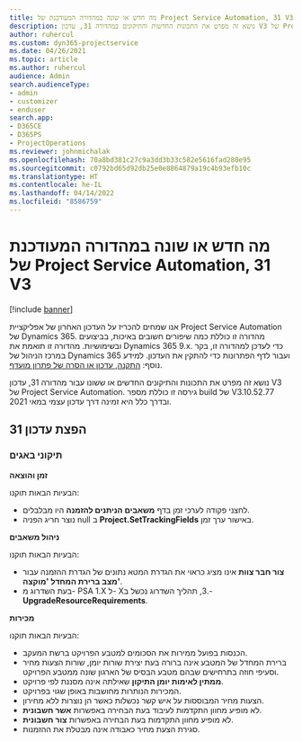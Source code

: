 ```yaml
---
title: מה חדש או שונה במהדורה המעודכנת של Project Service Automation, 31 V3
description: נושא זה מפרט את התכונות החדשות והתיקונים במהדורה 31, עדכון V3 של Project Service Automation.
author: ruhercul
ms.custom: dyn365-projectservice
ms.date: 04/26/2021
ms.topic: article
ms.author: ruhercul
audience: Admin
search.audienceType:
- admin
- customizer
- enduser
search.app:
- D365CE
- D365PS
- ProjectOperations
ms.reviewer: johnmichalak
ms.openlocfilehash: 70a8bd381c27c9a3dd3b33c582e5616fad280e95
ms.sourcegitcommit: c0792bd65d92db25e0e8864879a19c4b93efb10c
ms.translationtype: HT
ms.contentlocale: he-IL
ms.lasthandoff: 04/14/2022
ms.locfileid: "8586759"
---
```

# <a name="whats-new-or-changed-in-project-service-automation-update-release-31-v3"></a>מה חדש או שונה במהדורה המעודכנת של Project Service Automation, 31 V3

[!include [banner](../includes/psa-now-project-operations.md)]

אנו שמחים להכריז על העדכון האחרון של אפליקציית Project Service Automation של Dynamics 365. מהדורה זו כוללת כמה שיפורים חשובים באיכות, בביצועים ובשימושיות. מהדורה זו תואמת את Dynamics 365 9.x. כדי לעדכן למהדורה זו, בקר במרכז הניהול של Dynamics 365 ועבור לדף הפתרונות כדי להתקין את העדכון. למידע נוסף: [התקנה, עדכון או הסרה של פתרון מועדף](/power-platform/admin/install-remove-preferred-solution).

נושא זה מפרט את התכונות והתיקונים החדשים או ששונו עבור מהדורה 31, עדכון V3 של Project Service Automation. גירסה זו כוללת מספר build של V3.10.52.77 ובדרך כלל היא זמינה דרך עדכון עצמי במאי 2021.

## <a name="update-release-31"></a>הפצת עדכון 31

### <a name="bug-fixes"></a>תיקוני באגים

**זמן והוצאה**

הבעיות הבאות תוקנו:

- לחצני פקודה לערכי זמן בדף **משאבים הניתנים להזמנה** היו מבלבלים.
- נוצר חריג הפניה null ב **Project.SetTrackingFields** באישור ערך זמן.

**ניהול משאבים**

הבעיות הבאות תוקנו:

- **צור חבר צוות** אינו מציג כראוי את הגדרת המטא נתונים של הגדרת ההזמנה עבור **מצב ברירת המחדל 'מוקצה'**.
- בעת השדרוג מ- PSA 1.X ל- X‏.3, תהליך השדרוג נכשל ב-**UpgradeResourceRequirements**.


**מכירות**

הבעיות הבאות תוקנו:

- הכנסות בפועל ממירות את הסכומים למטבע הפרויקט ברשת המעקב.
- ברירת המחדל של המטבע אינה ברורה בעת יצירת שורות יומן, שורות הצעות מחיר וסעיפי חוזה בתרחישים שבהם מטבע הבסיס של הארגון שונה ממטבע הפרויקט.
- **ממתין לאימות יומן התיקון** שאילתה אינה מסננת לפי פרויקט.
- המכירות הנותרות מחושבות באופן שגוי בפרויקט.
- הצעות מחיר המבוססות על איש קשר נכשלות כאשר הן נוצרות ללא מחירון.
- לא מופיע מחוון התקדמות לעיבוד בעת הבחירה באפשרות **אשר חשבונית**.
- לא מופיע מחוון התקדמות בעת הבחירה באפשרות **צור חשבונית**.
- סגירת הצעת מחיר כאבודה אינה מבטלת את ההזמנות.







